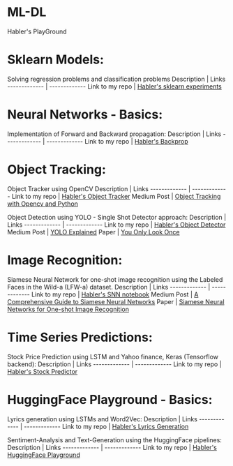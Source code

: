 # ML-DL
Habler's PlayGround

# Sklearn Models: #
Solving regression problems and classification problems
Description  | Links
------------- | -------------
Link to my repo  | [Habler's sklearn experiments](https://github.com/Habler-code/ML-scikit-learn)


# Neural Networks - Basics: #
Implementation of Forward and Backward propagation:
Description  | Links
------------- | -------------
Link to my repo  | [Habler's Backprop](https://github.com/Habler-code/forward_backward_propagation-/blob/main/Forward_Backward_Prop.ipynb)

# Object Tracking: #

Object Tracker using OpenCV
Description  | Links
------------- | -------------
Link to my repo  | [Habler's Object Tracker](https://github.com/Habler-code/ObjectTracking/tree/main)
Medium Post  | [Object Tracking with Opencv and Python](https://medium.com/@MrBam44/object-tracking-with-opencv-and-python-7db8b233fab6)

Object Detection using YOLO - Single Shot Detector approach:
Description  | Links
------------- | -------------
Link to my repo  | [Habler's Object Detector](https://github.com/Habler-code/YOLO5-Inference/tree/main)
Medium Post  | [YOLO Explained](https://medium.com/analytics-vidhya/yolo-explained-5b6f4564f31)
Paper | [You Only Look Once](https://www.cv-foundation.org/openaccess/content_cvpr_2016/html/Redmon_You_Only_Look_CVPR_2016_paper.html)

# Image Recognition:
Siamese Neural Network for one-shot image recognition using the Labeled Faces in the Wild-a (LFW-a) dataset.
Description  | Links
------------- | -------------
Link to my repo  | [Habler's SNN notebook](https://github.com/Habler-code/SiameseNeuralNetwork)
Medium Post  | [A Comprehensive Guide to Siamese Neural Networks](https://medium.com/@rinkinag24/a-comprehensive-guide-to-siamese-neural-networks-3358658c0513)
Paper | [Siamese Neural Networks for One-shot Image Recognition](https://www.cs.cmu.edu/~rsalakhu/papers/oneshot1.pdf)


# Time Series Predictions: #
Stock Price Prediction using LSTM and Yahoo finance, Keras (Tensorflow backend):
Description  | Links
------------- | -------------
Link to my repo  | [Habler's Stock Predictor](https://github.com/Habler-code/Stock_Predictor)


# HuggingFace Playground - Basics:

Lyrics generation using LSTMs and Word2Vec:
Description  | Links
------------- | -------------
Link to my repo  | [Habler's Lyrics Generation](https://github.com/Habler-code/Lyrics_Generation/tree/main)


Sentiment-Analysis and Text-Generation using the HuggingFace pipelines:
Description  | Links
------------- | -------------
Link to my repo  | [Habler's HuggingFace Playground](https://github.com/Habler-code/HuggingFace_Playground)


